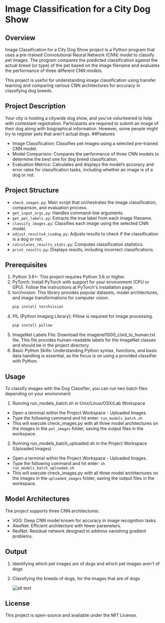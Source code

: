 # Image Classification for a City Dog Show
## Overview
Image Classification for a City Dog Show project is a Python program that uses a pre-trained Convolutional Neural Network (CNN) model to classify pet images. The program compares the predicted classification against the actual breed (or type) of the pet based on the image filename and evaluates the performance of three different CNN models.

This project is useful for understanding image classification using transfer learning and comparing various CNN architectures for accuracy in classifying dog breeds.
## Project Description
Your city is hosting a citywide dog show, and you've volunteered to help with contestant registration. Participants are required to submit an image of their dog along with biographical information. However, some people might try to register pets that aren’t actual dogs.
##Features
- Image Classification: Classifies pet images using a selected pre-trained CNN model.
- Model Comparison: Compares the performance of three CNN models to determine the best one for dog breed classification.
- Evaluation Metrics: Calculates and displays the model’s accuracy and error rates for classification tasks, including whether an image is of a dog or not.
## Project Structure
- `check_images.py`: Main script that orchestrates the image classification, comparison, and evaluation process.
- `get_input_args.py`: Handles command-line arguments.
- `get_pet_labels.py`: Extracts the true label from each image filename.
- `classify_images.py`: Classifies each image using the selected CNN model.
- `adjust_results4_isadog.py`: Adjusts results to check if the classification is a dog or not.
- `calculates_results_stats.py`: Computes classification statistics.
- `print_results.py`: Displays results, including incorrect classifications.
## Prerequisites
1. Python 3.6+: This project requires Python 3.6 or higher.
2. PyTorch: Install PyTorch with support for your environment (CPU or GPU). Follow the instructions at PyTorch's installation page.
3. torchvision: This library provides popular datasets, model architectures, and image transformations for computer vision.
    ```bash
   pip install torchvision
    ```
5. PIL (Python Imaging Library): Pillow is required for image processing.
    ```bash
   pip install pillow
    ```
7. ImageNet Labels File: Download the imagenet1000_clsid_to_human.txt file. This file provides human-readable labels for the ImageNet classes and should be in the project directory.
8. Basic Python Skills: Understanding Python syntax, functions, and basic data handling is essential, as the focus is on using a provided classifier with Python.
## Usage
To classify images with the Dog Classifier, you can run two batch files depending on your environment:

1. Running run_models_batch.sh in Unix/Linux/OSX/Lab Workspace
- Open a terminal within the Project Workspace - Uploaded Images.
- Type the following command and hit enter: `run_models_batch.sh`
- This will execute check_images.py with all three model architectures on the images in the `pet_images` folder, saving the output files in the workspace.
2. Running run_models_batch_uploaded.sh in the Project Workspace (Uploaded Images)
- Open a terminal within the Project Workspace - Uploaded Images.
- Type the following command and hit enter: `sh run_models_batch_uploaded.sh`
- This will execute check_images.py with all three model architectures on the images in the `uploaded_images` folder, saving the output files in the workspace.

## Model Architectures
The project supports three CNN architectures:
- VGG: Deep CNN model known for accuracy in image recognition tasks.
- AlexNet: Efficient architecture with fewer parameters.
- ResNet: Residual network designed to address vanishing gradient problems.
## Output
1. Identifying which pet images are of dogs and which pet images aren't of dogs
2. Classifying the breeds of dogs, for the images that are of dogs
  
    ![alt text](https://video.udacity-data.com/topher/2018/March/5aa84e54_aipnd-intropythonlab-results/aipnd-intropythonlab-results.png)

## License
This project is open-source and available under the MIT License.
